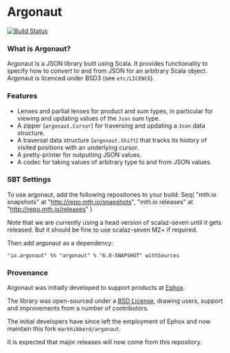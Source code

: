 # Argonaut

[![Build Status](https://travis-ci.org/markhibberd/argonaut.png)](https://travis-ci.org/markhibberd/argonaut)


### What is Argonaut?

Argonaut is a JSON library built using Scala. It provides functionality to specify how to convert to and from JSON for an arbitrary Scala object. Argonaut is licenced under BSD3 (see `etc/LICENCE`).


### Features

* Lenses and partial lenses for product and sum types, in particular for viewing and updating values of the `Json` sum type.
* A zipper (`argonaut.Cursor`) for traversing and updating a `Json` data structure.
* A traversal data structure (`argonaut.Shift`) that tracks its history of visited positions with an underlying cursor.
* A pretty-printer for outputting JSON values.
* A codec for taking values of arbitrary type to and from JSON values.


### SBT Settings

To use argonaut, add the following repositories to your build:
    Seq(
      "mth.io snapshots"  at "http://repo.mth.io/snapshots",
      "mth.io releases"  at "http://repo.mth.io/releases"
    )

Note that we are currently using a head version of scalaz-seven until it gets released. But
it should be fine to use scalaz-seven M2+ if required.

Then add argonaut as a dependency:

    "io.argonaut" %% "argonaut" % "6.0-SNAPSHOT" withSources


### Provenance

Argonaut was initially developed to support products at [Ephox](http://ephox.com).

The library was open-sourced under a [BSD License](https://github.com/markhibberd/argonaut/blob/master/LICENSE), drawing users, support and improvements from a number of contributors.

The initial developers have since left the employment of Ephox and now maintain this fork `markhibberd/argonaut`.

It is expected that major releases will now come from this repository.
